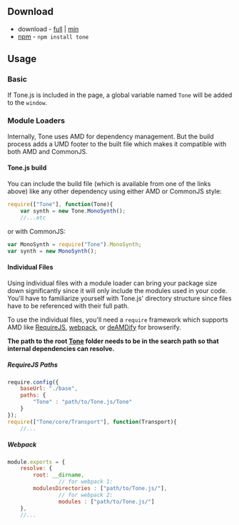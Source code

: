 ## Download

* download - [full](https://tonejs.github.io/build/Tone.js) | [min](https://tonejs.github.io/build/Tone.min.js)
* [npm](https://www.npmjs.org/) - `npm install tone`

## Usage

### Basic

If Tone.js is included in the page, a global variable named `Tone` will be added to the `window`.

### Module Loaders

Internally, Tone uses AMD for dependency management. But the build process adds a UMD footer to the built file which makes it compatible with both AMD and CommonJS. 

#### Tone.js build

You can include the build file (which is available from one of the links above) like any other dependency using either AMD or CommonJS style:

```javascript
require(["Tone"], function(Tone){
    var synth = new Tone.MonoSynth();
    //...etc
```

or with CommonJS:

```javascript
var MonoSynth = require("Tone").MonoSynth;
var synth = new MonoSynth();
```

#### Individual Files

Using individual files with a module loader can bring your package size down significantly since it will only include the modules used in your code. You'll have to familiarize yourself with Tone.js' directory structure since files have to be referenced with their full path. 

To use the individual files, you'll need a `require` framework which supports AMD like [RequireJS](http://requirejs.org/), [webpack](https://webpack.github.io/), or [deAMDify](https://github.com/jaredhanson/deamdify) for browserify. 

**The path to the root [Tone](https://github.com/Tonejs/Tone.js/tree/master/Tone) folder needs to be in the search path so that internal dependencies can resolve.**

##### RequireJS Paths

```javascript
require.config({
    baseUrl: "./base",
    paths: {
        "Tone" : "path/to/Tone.js/Tone"
    }
});
require(["Tone/core/Transport"], function(Transport){
    //...
```

##### Webpack

```javascript
module.exports = {
	resolve: {
		root: __dirname,
                // for webpack 1:
		modulesDirectories : ["path/to/Tone.js/"],
                // for webpack 2:
                modules : ["path/to/Tone.js/"]
	},
	//...
```
